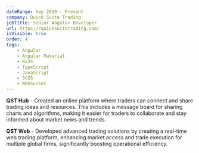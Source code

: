 ```yaml
---
dateRange: Sep 2019 - Present
company: Quick Suite Trading
jobTitle: Senior Angular Developer
url: https://quicksuitetrading.com/
isVisible: true
order: 4
tags:
    - Angular
    - Angular Material
    - RxJS
    - TypeScript
    - JavaScript
    - SCSS
    - WebSocket
---
```


**QST Hub** - Created an online platform where traders can connect and share trading ideas and resources. This includes a message board for sharing charts and algorithms, making it easier for traders to collaborate and stay informed about market news and trends.

**QST Web** - Developed advanced trading solutions by creating a real-time web trading platform, enhancing market access and trade execution for multiple global firms, significantly boosting operational efficiency.
